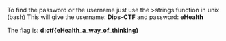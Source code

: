 To find the password or the username just use the >strings function in unix (bash)
This will give the username: <b>Dips-CTF</b> and password: <b>eHealth</b>

The flag is: <b>d:ctf{eHealth_a_way_of_thinking}</b>
